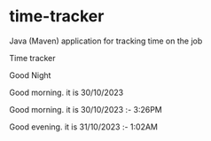 # time-tracker
Java (Maven) application for tracking time on the job

Time tracker

Good Night

Good morning. it is 30/10/2023


Good morning. it is 30/10/2023 :- 3:26PM

Good evening. it is 31/10/2023 :- 1:02AM
